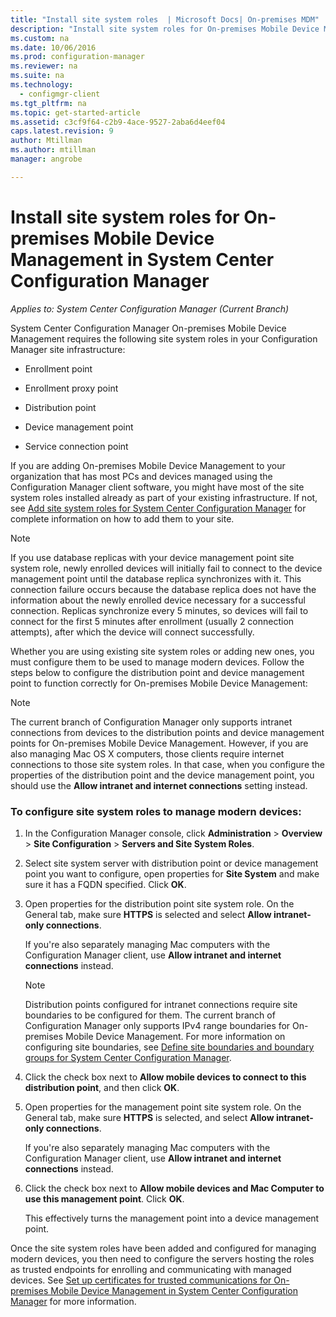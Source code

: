 ```yaml
---
title: "Install site system roles  | Microsoft Docs| On-premises MDM"
description: "Install site system roles for On-premises Mobile Device Management in System Center Configuration Manager."
ms.custom: na
ms.date: 10/06/2016
ms.prod: configuration-manager
ms.reviewer: na
ms.suite: na
ms.technology:
  - configmgr-client
ms.tgt_pltfrm: na
ms.topic: get-started-article
ms.assetid: c3cf9f64-c2b9-4ace-9527-2aba6d4eef04
caps.latest.revision: 9
author: Mtillmanms.author: mtillmanmanager: angrobe

---
```

# Install site system roles for On-premises Mobile Device Management in System Center Configuration Manager*Applies to: System Center Configuration Manager (Current Branch)*
System Center Configuration Manager On\-premises Mobile Device Management requires the following site system roles in your Configuration Manager site infrastructure:  

-   Enrollment point  

-   Enrollment proxy point  

-   Distribution point  

-   Device management point  

-   Service connection point  

 If you are adding On\-premises Mobile Device Management to your organization that has most PCs and devices managed using the Configuration Manager client software, you might have most of the site system roles installed already as part of your existing infrastructure. If not, see [Add site system roles for System Center Configuration Manager](../../core/servers/deploy/configure/add-site-system-roles.md) for complete information on how to add them to your site.  

> [!NOTE]  
>  If you use database replicas with   your device management point site system role, newly enrolled devices will initially fail to connect to the device management point until the database replica  synchronizes with it. This connection failure occurs because the database replica does not have the information about the newly enrolled device necessary for a successful connection. Replicas synchronize every 5 minutes, so devices will fail to connect for the first 5 minutes after enrollment (usually 2 connection attempts), after which the device will connect successfully.  

 Whether you are using existing site system roles or adding new ones, you must configure them to be used to manage modern devices. Follow the steps below to configure the distribution point and device management point to function correctly for On\-premises Mobile Device Management:  

> [!NOTE]  
>  The current branch of Configuration Manager only supports intranet connections from devices to the distribution points and device management points  for On\-premises Mobile Device Management. However, if you are also managing Mac OS X computers, those clients require internet connections to those site system roles. In that case, when you configure the properties of the distribution point and the device management point,  you should use the **Allow intranet and internet connections** setting instead.  

### To configure site system roles to manage modern devices:  

1.  In the Configuration Manager console, click **Administration** > **Overview** > **Site Configuration** > **Servers and Site System Roles**.  

2.  Select site system server with distribution point or device management point you want to configure, open properties for **Site System** and make sure it has a FQDN specified. Click **OK**.  

3.  Open properties for the distribution point site system role. On the General tab, make sure **HTTPS** is selected and select **Allow intranet-only connections**.  

     If you're also separately managing Mac computers with the Configuration Manager client, use **Allow intranet and internet connections** instead.  

    > [!NOTE]  
    >  Distribution points configured for intranet connections require site boundaries to be configured for them. The current branch of Configuration Manager only supports IPv4 range boundaries for On\-premises Mobile Device Management. For more information on configuring site boundaries, see [Define site boundaries and boundary groups for System Center Configuration Manager](../../core/servers/deploy/configure/define-site-boundaries-and-boundary-groups.md).  

4.  Click the check box next to **Allow mobile devices to connect to this distribution point**, and then click **OK**.  

5.  Open properties for the management point site system role. On the General tab, make sure **HTTPS** is selected, and select **Allow intranet-only connections**.  

     If you're also separately managing Mac computers with the Configuration Manager client, use **Allow intranet and internet connections** instead.  

6.  Click the check box next to **Allow mobile devices and Mac Computer to use this management point**. Click **OK**.  

     This effectively turns the management point into  a device management point.  

 Once the site system roles have been added and configured for managing modern devices, you then need to configure the servers hosting the roles as trusted endpoints for enrolling and communicating with managed devices. See [Set up certificates for trusted communications for On-premises Mobile Device Management in System Center Configuration Manager](../../mdm/get-started/set-up-certificates-on-premises-mdm.md) for more information.  
